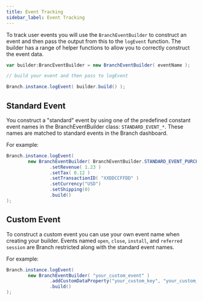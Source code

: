 ```yaml
---
title: Event Tracking
sidebar_label: Event Tracking
---
```


To track user events you will use the `BranchEventBuilder` to construct an event and then pass the output from this to the `logEvent` function. The builder has a range of helper functions to allow you to correctly construct the event data.


```actionscript
var builder:BrancEventBuilder = new BranchEventBuilder( eventName );

// build your event and then pass to logEvent

Branch.instance.logEvent( builder.build() );
```


## Standard Event

You construct a "standard" event by using one of the predefined constant event names in the BranchEventBuilder class: `STANDARD_EVENT_*`. These names are matched to standard events in the Branch dashboard.

For example:

```actionscript
Branch.instance.logEvent(
        new BranchEventBuilder( BranchEventBuilder.STANDARD_EVENT_PURCHASE )
                .setRevenue( 1.23 )
                .setTax( 0.12 )
                .setTransactionID( "XXDDCCFFDD" )
                .setCurrency("USD")
                .setShipping(0)
                .build()
);
```


## Custom Event

To construct a custom event you can use your own event name when creating your builder. Events named `open`, `close`, `install`, and `referred session` are Branch restricted along with the standard event names.

For example:

```actionscript
Branch.instance.logEvent(
        new BranchEventBuilder( "your_custom_event" )
                .addCustomDataProperty("your_custom_key", "your_custom_value")
                .build()
);
```




